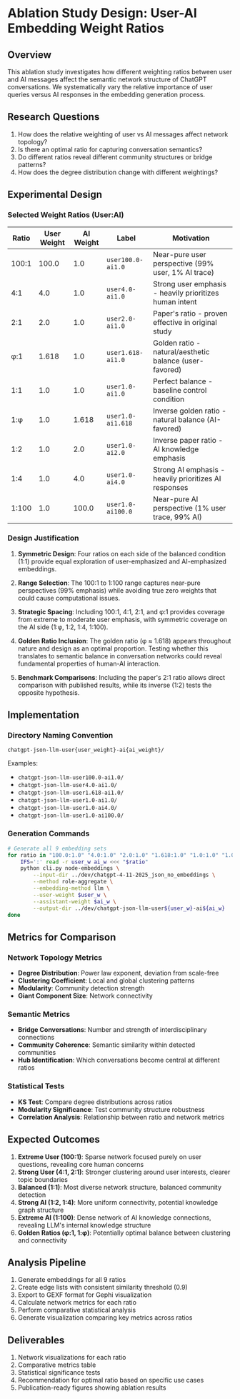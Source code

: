 # Ablation Study Design: User-AI Embedding Weight Ratios

## Overview

This ablation study investigates how different weighting ratios between user and AI messages affect the semantic network structure of ChatGPT conversations. We systematically vary the relative importance of user queries versus AI responses in the embedding generation process.

## Research Questions

1. How does the relative weighting of user vs AI messages affect network topology?
2. Is there an optimal ratio for capturing conversation semantics?
3. Do different ratios reveal different community structures or bridge patterns?
4. How does the degree distribution change with different weightings?

## Experimental Design

### Selected Weight Ratios (User:AI)

| Ratio | User Weight | AI Weight | Label | Motivation |
|-------|------------|-----------|--------|------------|
| 100:1 | 100.0 | 1.0 | `user100.0-ai1.0` | Near-pure user perspective (99% user, 1% AI trace) |
| 4:1 | 4.0 | 1.0 | `user4.0-ai1.0` | Strong user emphasis - heavily prioritizes human intent |
| 2:1 | 2.0 | 1.0 | `user2.0-ai1.0` | Paper's ratio - proven effective in original study |
| φ:1 | 1.618 | 1.0 | `user1.618-ai1.0` | Golden ratio - natural/aesthetic balance (user-favored) |
| 1:1 | 1.0 | 1.0 | `user1.0-ai1.0` | Perfect balance - baseline control condition |
| 1:φ | 1.0 | 1.618 | `user1.0-ai1.618` | Inverse golden ratio - natural balance (AI-favored) |
| 1:2 | 1.0 | 2.0 | `user1.0-ai2.0` | Inverse paper ratio - AI knowledge emphasis |
| 1:4 | 1.0 | 4.0 | `user1.0-ai4.0` | Strong AI emphasis - heavily prioritizes AI responses |
| 1:100 | 1.0 | 100.0 | `user1.0-ai100.0` | Near-pure AI perspective (1% user trace, 99% AI) |

### Design Justification

1. **Symmetric Design**: Four ratios on each side of the balanced condition (1:1) provide equal exploration of user-emphasized and AI-emphasized embeddings.

2. **Range Selection**: The 100:1 to 1:100 range captures near-pure perspectives (99% emphasis) while avoiding true zero weights that could cause computational issues.

3. **Strategic Spacing**: Including 100:1, 4:1, 2:1, and φ:1 provides coverage from extreme to moderate user emphasis, with symmetric coverage on the AI side (1:φ, 1:2, 1:4, 1:100).

4. **Golden Ratio Inclusion**: The golden ratio (φ ≈ 1.618) appears throughout nature and design as an optimal proportion. Testing whether this translates to semantic balance in conversation networks could reveal fundamental properties of human-AI interaction.

5. **Benchmark Comparisons**: Including the paper's 2:1 ratio allows direct comparison with published results, while its inverse (1:2) tests the opposite hypothesis.

## Implementation

### Directory Naming Convention

```
chatgpt-json-llm-user{user_weight}-ai{ai_weight}/
```

Examples:
- `chatgpt-json-llm-user100.0-ai1.0/`
- `chatgpt-json-llm-user4.0-ai1.0/`
- `chatgpt-json-llm-user1.618-ai1.0/`
- `chatgpt-json-llm-user1.0-ai1.0/`
- `chatgpt-json-llm-user1.0-ai4.0/`
- `chatgpt-json-llm-user1.0-ai100.0/`

### Generation Commands

```bash
# Generate all 9 embedding sets
for ratio in "100.0:1.0" "4.0:1.0" "2.0:1.0" "1.618:1.0" "1.0:1.0" "1.0:1.618" "1.0:2.0" "1.0:4.0" "1.0:100.0"; do
    IFS=':' read -r user_w ai_w <<< "$ratio"
    python cli.py node-embeddings \
        --input-dir ../dev/chatgpt-4-11-2025_json_no_embeddings \
        --method role-aggregate \
        --embedding-method llm \
        --user-weight $user_w \
        --assistant-weight $ai_w \
        --output-dir ../dev/chatgpt-json-llm-user${user_w}-ai${ai_w}
done
```

## Metrics for Comparison

### Network Topology Metrics
- **Degree Distribution**: Power law exponent, deviation from scale-free
- **Clustering Coefficient**: Local and global clustering patterns
- **Modularity**: Community detection strength
- **Giant Component Size**: Network connectivity

### Semantic Metrics
- **Bridge Conversations**: Number and strength of interdisciplinary connections
- **Community Coherence**: Semantic similarity within detected communities
- **Hub Identification**: Which conversations become central at different ratios

### Statistical Tests
- **KS Test**: Compare degree distributions across ratios
- **Modularity Significance**: Test community structure robustness
- **Correlation Analysis**: Relationship between ratio and network metrics

## Expected Outcomes

1. **Extreme User (100:1)**: Sparse network focused purely on user questions, revealing core human concerns
2. **Strong User (4:1, 2:1)**: Stronger clustering around user interests, clearer topic boundaries  
3. **Balanced (1:1)**: Most diverse network structure, balanced community detection
4. **Strong AI (1:2, 1:4)**: More uniform connectivity, potential knowledge graph structure
5. **Extreme AI (1:100)**: Dense network of AI knowledge connections, revealing LLM's internal knowledge structure
6. **Golden Ratios (φ:1, 1:φ)**: Potentially optimal balance between clustering and connectivity

## Analysis Pipeline

1. Generate embeddings for all 9 ratios
2. Create edge lists with consistent similarity threshold (0.9)
3. Export to GEXF format for Gephi visualization
4. Calculate network metrics for each ratio
5. Perform comparative statistical analysis
6. Generate visualization comparing key metrics across ratios

## Deliverables

1. Network visualizations for each ratio
2. Comparative metrics table
3. Statistical significance tests
4. Recommendation for optimal ratio based on specific use cases
5. Publication-ready figures showing ablation results